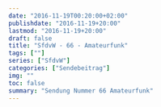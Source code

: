 ```yaml
---
date: "2016-11-19T00:20:00+02:00"
publishdate: "2016-11-19+20:00"
lastmod: "2016-11-19+20:00"
draft: false
title: "SfdvW - 66 - Amateurfunk"
tags: [""]
series: ["SfdvW"]
categories: ["Sendebeitrag"]
img: ""
toc: false
summary: "Sendung Nummer 66 Amateurfunk"
---
```


<div id="example"></div>
<script src="https://cdn.podlove.org/web-player/embed.js"></script>
<script>
  podlovePlayer('#example', '/blog/sfdvw66.json');
</script>
